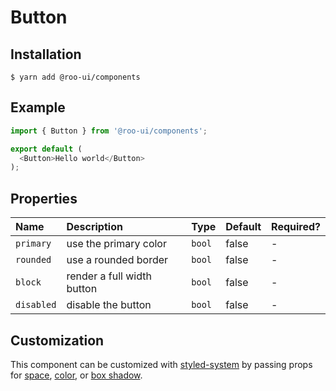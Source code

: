 # Button

<!-- STORY -->

## Installation

```shell
$ yarn add @roo-ui/components
```

## Example

```js
import { Button } from '@roo-ui/components';

export default (
  <Button>Hello world</Button>
);
```

## Properties

| Name       | Description                | Type   | Default | Required? |
|:-----------|:---------------------------|:-------|:--------|:----------|
| `primary`  | use the primary color      | `bool` | false   | -         |
| `rounded`  | use a rounded border       | `bool` | false   | -         |
| `block`    | render a full width button | `bool` | false   | -         |
| `disabled` | disable the button         | `bool` | false   | -         |

## Customization

This component can be customized with [styled-system](https://github.com/jxnblk/styled-system) by passing props for [space](https://github.com/jxnblk/styled-system/blob/v2.2.5/README.md#space-responsive), [color](https://github.com/jxnblk/styled-system/blob/v2.2.5/README.md#color-responsive), or [box shadow](https://github.com/jxnblk/styled-system/blob/v2.2.5/README.md#misc).

